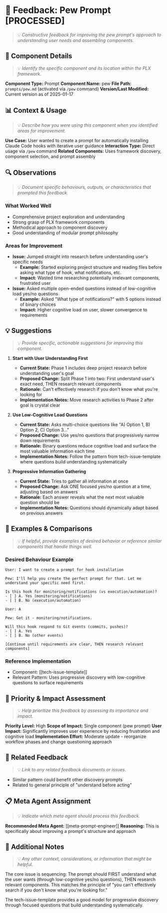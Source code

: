 # 📝 Feedback: Pew Prompt [PROCESSED]

> 💡 *Constructive feedback for improving the pew prompt's approach to understanding user needs and assembling components.*

## 🎯 Component Details
> 💡 *Identify the specific component and its location within the PLX framework.*

**Component Type:** Prompt
**Component Name:** pew
**File Path:** `prompts/pew.md` (activated via `/pew` command)
**Version/Last Modified:** Current version as of 2025-01-17

## 📊 Context & Usage
> 💡 *Describe how you were using this component when you identified areas for improvement.*

**Use Case:** User wanted to create a prompt for automatically installing Claude Code hooks with iterative user guidance
**Interaction Type:** Direct usage via `/pew` command
**Related Components:** Uses framework discovery, component selection, and prompt assembly

## 🔍 Observations
> 💡 *Document specific behaviours, outputs, or characteristics that prompted this feedback.*

### What Worked Well
- Comprehensive project exploration and understanding
- Strong grasp of PLX framework components
- Methodical approach to component discovery
- Good understanding of modular prompt philosophy

### Areas for Improvement
- **Issue:** Jumped straight into research before understanding user's specific needs
  - **Example:** Started exploring project structure and reading files before asking what type of hook, what notifications, etc.
  - **Impact:** Wasted time researching potentially irrelevant components, frustrated user
- **Issue:** Asked multiple open-ended questions instead of low-cognitive load yes/no questions
  - **Example:** Asked "What type of notifications?" with 5 options instead of binary choices
  - **Impact:** Higher cognitive load on user, slower convergence to requirements

## 💡 Suggestions
> 💡 *Provide specific, actionable suggestions for improving this component.*

1. **Start with User Understanding First**
   - **Current State:** Phase 1 includes deep project research before understanding user's goal
   - **Proposed Change:** Split Phase 1 into two: First understand user's exact need, THEN research relevant components
   - **Rationale:** Can't effectively research if you don't know what you're looking for
   - **Implementation Notes:** Move research activities to Phase 2 after goal is crystal clear

2. **Use Low-Cognitive Load Questions**
   - **Current State:** Asks multi-choice questions like "A) Option 1, B) Option 2, C) Option 3..."
   - **Proposed Change:** Use yes/no questions that progressively narrow down requirements
   - **Rationale:** Binary questions reduce cognitive load and surface the most valuable information each time
   - **Implementation Notes:** Follow the pattern from tech-issue-template where questions build understanding systematically

3. **Progressive Information Gathering**
   - **Current State:** Tries to gather all information at once
   - **Proposed Change:** Ask ONE focused yes/no question at a time, adjusting based on answers
   - **Rationale:** Each answer reveals what the next most valuable question should be
   - **Implementation Notes:** Questions should dynamically adapt based on previous answers

## 🎨 Examples & Comparisons
> 💡 *If helpful, provide examples of desired behavior or reference similar components that handle things well.*

### Desired Behaviour Example
```
User: I want to create a prompt for hook installation

Pew: I'll help you create the perfect prompt for that. Let me understand your specific need first.

Is this hook for monitoring/notifications (vs execution/automation)?
- [ ] A. Yes (monitoring/notifications)
- [ ] B. No (execution/automation)

User: A

Pew: Got it - monitoring/notifications. 

Will this hook respond to Git events (commits, pushes)?
- [ ] A. Yes 
- [ ] B. No (other events)

[Continue until requirements are clear, THEN research relevant components]
```

### Reference Implementation
- Component: [[tech-issue-template]]
- Relevant Pattern: Uses progressive discovery with low-cognitive questions to surface requirements

## 🚀 Priority & Impact Assessment
> 💡 *Help prioritize this feedback by assessing its importance and impact.*

**Priority Level:** High
**Scope of Impact:** Single component (pew prompt)
**User Impact:** Significantly improves user experience by reducing frustration and cognitive load
**Implementation Effort:** Moderate update - reorganize workflow phases and change questioning approach

## 🔗 Related Feedback
> 💡 *Link to any related feedback documents or issues.*

- Similar pattern could benefit other discovery prompts
- Related to general principle of "understand before acting"

## 📋 Meta Agent Assignment
> 💡 *Indicate which meta agent should process this feedback.*

**Recommended Meta Agent:** [[meta-prompt-engineer]]
**Reasoning:** This is specifically about improving a prompt's structure and approach

## 📝 Additional Notes
> 💡 *Any other context, considerations, or information that might be helpful.*

The core issue is sequencing: The prompt should FIRST understand what the user wants (through low-cognitive yes/no questions), THEN research relevant components. This matches the principle of "you can't effectively search if you don't know what you're looking for."

The tech-issue-template provides a good model for progressive discovery through focused questions that build understanding systematically.
